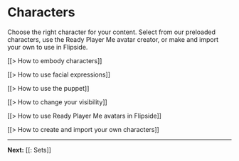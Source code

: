# Characters

Choose the right character for your content. Select from our preloaded characters, use the Ready Player Me avatar creator, or make and import your own to use in Flipside.

[[> How to embody characters]]

[[> How to use facial expressions]]

[[> How to use the puppet]]

<!-- [[> How to use your Meta Avatar in Flipside]] -->

[[> How to change your visibility]]

[[> How to use Ready Player Me avatars in Flipside]]

[[> How to create and import your own characters]]

---

**Next:** [[: Sets]]
